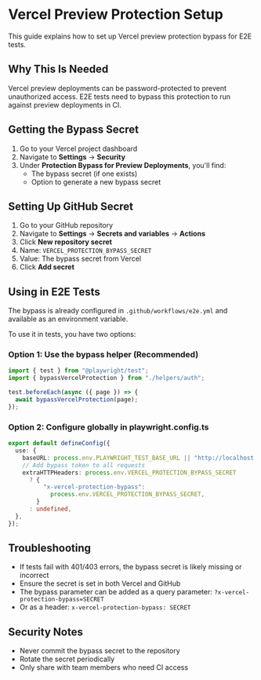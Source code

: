 # Vercel Preview Protection Setup

This guide explains how to set up Vercel preview protection bypass for E2E tests.

## Why This Is Needed

Vercel preview deployments can be password-protected to prevent unauthorized access. E2E tests need to bypass this protection to run against preview deployments in CI.

## Getting the Bypass Secret

1. Go to your Vercel project dashboard
2. Navigate to **Settings** → **Security**
3. Under **Protection Bypass for Preview Deployments**, you'll find:
   - The bypass secret (if one exists)
   - Option to generate a new bypass secret

## Setting Up GitHub Secret

1. Go to your GitHub repository
2. Navigate to **Settings** → **Secrets and variables** → **Actions**
3. Click **New repository secret**
4. Name: `VERCEL_PROTECTION_BYPASS_SECRET`
5. Value: The bypass secret from Vercel
6. Click **Add secret**

## Using in E2E Tests

The bypass is already configured in `.github/workflows/e2e.yml` and available as an environment variable.

To use it in tests, you have two options:

### Option 1: Use the bypass helper (Recommended)

```typescript
import { test } from "@playwright/test";
import { bypassVercelProtection } from "./helpers/auth";

test.beforeEach(async ({ page }) => {
  await bypassVercelProtection(page);
});
```

### Option 2: Configure globally in playwright.config.ts

```typescript
export default defineConfig({
  use: {
    baseURL: process.env.PLAYWRIGHT_TEST_BASE_URL || "http://localhost:3000",
    // Add bypass token to all requests
    extraHTTPHeaders: process.env.VERCEL_PROTECTION_BYPASS_SECRET
      ? {
          "x-vercel-protection-bypass":
            process.env.VERCEL_PROTECTION_BYPASS_SECRET,
        }
      : undefined,
  },
});
```

## Troubleshooting

- If tests fail with 401/403 errors, the bypass secret is likely missing or incorrect
- Ensure the secret is set in both Vercel and GitHub
- The bypass parameter can be added as a query parameter: `?x-vercel-protection-bypass=SECRET`
- Or as a header: `x-vercel-protection-bypass: SECRET`

## Security Notes

- Never commit the bypass secret to the repository
- Rotate the secret periodically
- Only share with team members who need CI access
